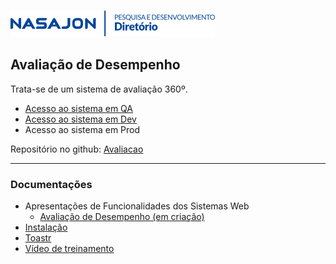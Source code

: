 ![](../../img/logo_diretorio.png "Logo da equipe Diretório")
## Avaliação de Desempenho

Trata-se de um sistema de avaliação 360º.

- [Acesso ao sistema em QA](https://avaliacaodesempenho.nasajonsistemas.com.br/)
- [Acesso ao sistema em Dev](https://avaliacaodesempenho.dev.nasajonsistemas.com.br/)
- Acesso ao sistema em Prod

Repositório no github: [Avaliacao](https://github.com/Nasajon/Avaliacao)

---

### Documentações

- Apresentações de Funcionalidades dos Sistemas Web
    - [Avaliação de Desempenho (em criação)](https://docs.google.com/presentation/d/1KBelrfFnbAShKiOLUpm8R3mL7PyXRu-TFjhYHJbIdYg/edit?usp=sharing)
- [Instalação](https://github.com/Nasajon/Avaliacao)
- [Toastr](https://github.com/Nasajon/Avaliacao/blob/master/docs/Toastr.md)
- [Vídeo de treinamento](https://drive.google.com/file/d/1Prfl_VYQ6yZnwaNhxtUrwsrDfU1I4DcH/view?usp=sharing)
